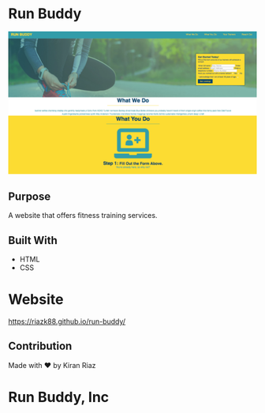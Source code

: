 # Run Buddy

![Alt text](/readmeSS.png?raw=true)

## Purpose
A website that offers fitness training services.

## Built With
* HTML
* CSS

# Website
https://riazk88.github.io/run-buddy/

## Contribution
Made with :heart: by Kiran Riaz

# Run Buddy, Inc
